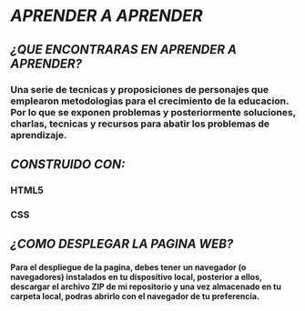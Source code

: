 # __*APRENDER A APRENDER*__   
## *¿QUE ENCONTRARAS EN APRENDER A APRENDER?*   
### Una serie de tecnicas y proposiciones de personajes que emplearon metodologias para el crecimiento de la educacion. Por lo que se exponen problemas y posteriormente soluciones, charlas, tecnicas y recursos para abatir los problemas de aprendizaje.  
## *CONSTRUIDO CON:*  
### HTML5  
### CSS  
## *¿COMO DESPLEGAR LA PAGINA WEB?*
#### Para el despliegue de la pagina, debes tener un navegador (o navegadores) instalados en tu dispositivo local, posterior a ellos, descargar el archivo ZIP de mi repositorio y una vez almacenado en tu carpeta local, podras abrirlo con el navegador de tu preferencia.  

